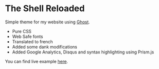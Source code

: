 # The Shell Reloaded

Simple theme for my website using [Ghost](http://github.com/tryghost/ghost/).

* Pure CSS
* Web Safe fonts
* Translated to french
* Added some dank modifications
* Added Google Analytics, Disqus and syntax highlighting using Prism.js


You can find live example [here](http://kakise.xyz/).



